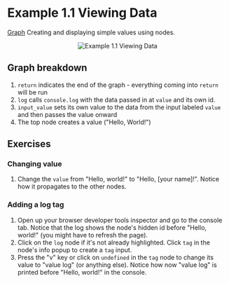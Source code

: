 # Example 1.1 Viewing Data
[Graph](https://nodysseus.ulysses.codes/#example_1_1)
Creating and displaying simple values using nodes.

<div align="center">
    <img src="https://gitlab.com/ulysses.codes/nodysseus/-/raw/main/docs/examples/images/1_1_graph.png" title="Example 1.1 Viewing Data" />
</div>


## Graph breakdown

1. `return` indicates the end of the graph - everything coming into `return` will be run
2. `log` calls `console.log` with the data passed in at `value` and its own id.
3. `input_value` sets its own value to the data from the input labeled `value` and then passes the value onward
4. The top node creates a value ("Hello, World!")

## Exercises

### Changing value

1. Change the `value` from "Hello, world!" to "Hello, [your name]!". Notice how it propagates to the other nodes.

### Adding a log tag

1. Open up your browser developer tools inspector and go to the console tab. Notice that the log shows the node's hidden id before "Hello, world!" (you might have to refresh the page).
2. Click on the `log` node if it's not already highlighted. Click `tag` in the node's info popup to create a `tag` input.
3. Press the "v" key or click on `undefined` in the `tag` node to change its value to "value log" (or anything else). Notice how now "value log" is printed before "Hello, world!" in the console.


